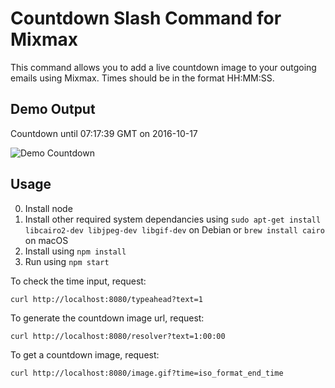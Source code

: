 # Countdown Slash Command for Mixmax

This command allows you to add a live countdown image to your outgoing emails using Mixmax. Times should be in the format HH:MM:SS.

## Demo Output
Countdown until 07:17:39 GMT on 2016-10-17

![Demo Countdown](http://45.79.132.130:80/image.gif?time=2016-10-17T07:17:39.377Z)

## Usage

0. Install node
1. Install other required system dependancies using `sudo apt-get install libcairo2-dev libjpeg-dev libgif-dev` on Debian or `brew install cairo` on macOS
2. Install using `npm install`
3. Run using `npm start`

To check the time input, request:

```
curl http://localhost:8080/typeahead?text=1
```

To generate the countdown image url, request:

```
curl http://localhost:8080/resolver?text=1:00:00
```

To get a countdown image, request:

```
curl http://localhost:8080/image.gif?time=iso_format_end_time
```
